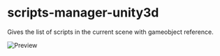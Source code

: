 # scripts-manager-unity3d
Gives the list of scripts in the current scene with gameobject reference.

![Preview](https://thumbs.gfycat.com/ShyForcefulBluetickcoonhound-size_restricted.gif)
